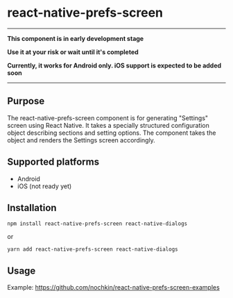 # react-native-prefs-screen

***
**This component is in early development stage**

**Use it at your risk or wait until it's completed**

**Currently, it works for Android only. iOS support is expected to be added soon**
***

## Purpose
The react-native-prefs-screen component is for generating "Settings" screen using React Native.
It takes a specially structured configuration object describing sections and setting options.
The component takes the object and renders the Settings screen accordingly.

## Supported platforms
* Android
* iOS (not ready yet)

## Installation
`npm install react-native-prefs-screen react-native-dialogs`

or

`yarn add react-native-prefs-screen react-native-dialogs`

## Usage
Example: https://github.com/nochkin/react-native-prefs-screen-examples
